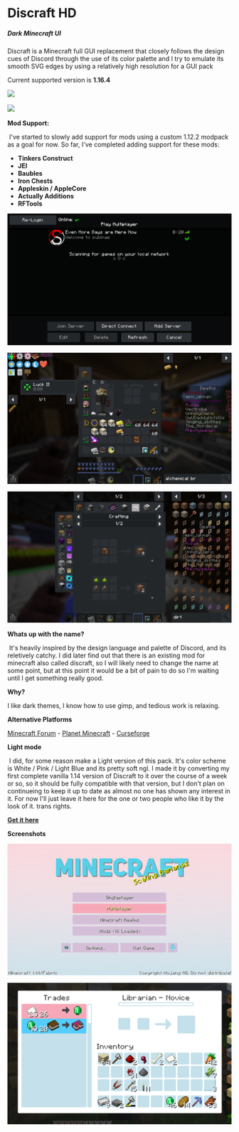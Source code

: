# Discraft HD

##### Dark Minecraft UI 

Discraft is a Minecraft full GUI replacement that closely follows the design cues of Discord through the use of its color palette and I try to emulate its smooth SVG edges by using a relatively high resolution for a GUI pack



Current supported version is **1.16.4**



![](https://media.discordapp.net/attachments/439587039873204224/779925588412596234/unknown.png)

![](https://static.planetminecraft.com/files/resource_media/screenshot/1921/img-2019-05-25-012833-1558766166.png)



**Mod Support:**

​	I've started to slowly add support for mods using a custom 1.12.2 modpack as a goal for now. So far, I've completed adding support for these mods:

- **Tinkers Construct**
- **JEI**
- **Baubles**
- **Iron Chests**
- **Appleskin / AppleCore**
- **Actually Additions**
- **RFTools**



![multi](screenshots/multi.png)

**![inv](screenshots/inv.png)**

![jei2](screenshots/jei2.png)



**Whats up with the name?**

​	It's heavily inspired by the design language and palette of Discord, and its reletively catchy. I did later find out that there is an existing mod for minecraft also called discraft, so I will likely need to change the name at some point, but at this point it would be a bit of pain to do so I'm waiting until I get something really good.



**Why?**

I like dark themes, I know how to use gimp, and tedious work is relaxing.



**Alternative Platforms**

[Minecraft Forum](https://www.minecraftforum.net/forums/mapping-and-modding-java-edition/resource-packs/2963356-discraft-1-14-x16-x64-gui-dark-and-light-mode-for) - [Planet Minecraft](https://www.planetminecraft.com/texture_pack/discraft-hd-dark-mode-for-minecraft/) - [Curseforge](https://www.curseforge.com/minecraft/texture-packs/discraft-hd)



**Light mode**

​	I did, for some reason make a Light version of this pack. It's color scheme is White / Pink / Light Blue and its pretty soft ngl. I made it by converting my first complete vanilla 1.14 version of Discraft to it over the course of a week or so, so it should be fully compatible with that version, but I don't plan on continueing to keep it up to date as almost no one has shown any interest in it. For now I'll just leave it here for the one or two people who like it by the look of it. trans rights.

**[Get it here](https://www.planetminecraft.com/texture_pack/discraft-hd-light-mode/)**

**Screenshots**

![light](screenshots/light.png)

![light2](screenshots/light2.png)
